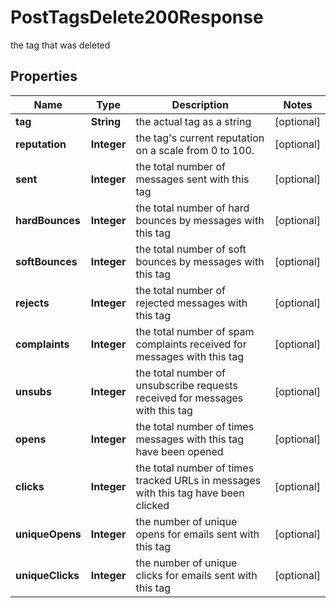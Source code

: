 

# PostTagsDelete200Response

the tag that was deleted

## Properties

| Name | Type | Description | Notes |
|------------ | ------------- | ------------- | -------------|
|**tag** | **String** | the actual tag as a string |  [optional] |
|**reputation** | **Integer** | the tag&#39;s current reputation on a scale from 0 to 100. |  [optional] |
|**sent** | **Integer** | the total number of messages sent with this tag |  [optional] |
|**hardBounces** | **Integer** | the total number of hard bounces by messages with this tag |  [optional] |
|**softBounces** | **Integer** | the total number of soft bounces by messages with this tag |  [optional] |
|**rejects** | **Integer** | the total number of rejected messages with this tag |  [optional] |
|**complaints** | **Integer** | the total number of spam complaints received for messages with this tag |  [optional] |
|**unsubs** | **Integer** | the total number of unsubscribe requests received for messages with this tag |  [optional] |
|**opens** | **Integer** | the total number of times messages with this tag have been opened |  [optional] |
|**clicks** | **Integer** | the total number of times tracked URLs in messages with this tag have been clicked |  [optional] |
|**uniqueOpens** | **Integer** | the number of unique opens for emails sent with this tag |  [optional] |
|**uniqueClicks** | **Integer** | the number of unique clicks for emails sent with this tag |  [optional] |



